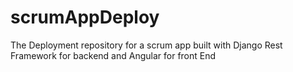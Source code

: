 # scrumAppDeploy
The Deployment repository for a scrum app built with Django Rest Framework for backend and Angular for front End
